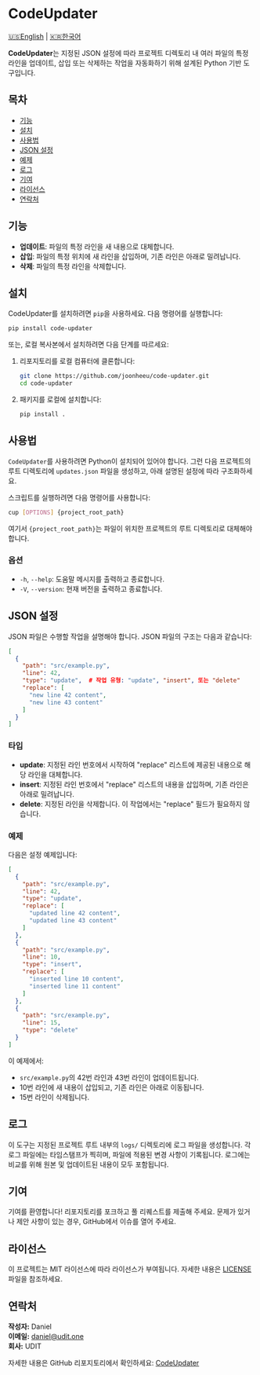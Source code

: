 # CodeUpdater

[🇺🇸English](README.md) | [🇰🇷한국어](README_ko.md)

**CodeUpdater**는 지정된 JSON 설정에 따라 프로젝트 디렉토리 내 여러 파일의 특정 라인을 업데이트, 삽입 또는 삭제하는 작업을 자동화하기 위해 설계된 Python 기반 도구입니다.

## 목차

- [기능](#기능)
- [설치](#설치)
- [사용법](#사용법)
- [JSON 설정](#json-설정)
- [예제](#예제)
- [로그](#로그)
- [기여](#기여)
- [라이선스](#라이선스)
- [연락처](#연락처)

## 기능

- **업데이트**: 파일의 특정 라인을 새 내용으로 대체합니다.
- **삽입**: 파일의 특정 위치에 새 라인을 삽입하며, 기존 라인은 아래로 밀려납니다.
- **삭제**: 파일의 특정 라인을 삭제합니다.

## 설치

CodeUpdater를 설치하려면 `pip`을 사용하세요. 다음 명령어를 실행합니다:

```bash
pip install code-updater
```

또는, 로컬 복사본에서 설치하려면 다음 단계를 따르세요:

1. 리포지토리를 로컬 컴퓨터에 클론합니다:

   ```bash
   git clone https://github.com/joonheeu/code-updater.git
   cd code-updater
   ```

2. 패키지를 로컬에 설치합니다:

   ```bash
   pip install .
   ```

## 사용법

`CodeUpdater`를 사용하려면 Python이 설치되어 있어야 합니다. 그런 다음 프로젝트의 루트 디렉토리에 `updates.json` 파일을 생성하고, 아래 설명된 설정에 따라 구조화하세요.

스크립트를 실행하려면 다음 명령어를 사용합니다:

```bash
cup [OPTIONS] {project_root_path}
```

여기서 `{project_root_path}`는 파일이 위치한 프로젝트의 루트 디렉토리로 대체해야 합니다.

### 옵션

- `-h`, `--help`: 도움말 메시지를 출력하고 종료합니다.
- `-V`, `--version`: 현재 버전을 출력하고 종료합니다.

## JSON 설정

JSON 파일은 수행할 작업을 설명해야 합니다. JSON 파일의 구조는 다음과 같습니다:

```json
[
  {
    "path": "src/example.py",
    "line": 42,
    "type": "update",  # 작업 유형: "update", "insert", 또는 "delete"
    "replace": [
      "new line 42 content",
      "new line 43 content"
    ]
  }
]
```

### 타입

- **update**: 지정된 라인 번호에서 시작하여 "replace" 리스트에 제공된 내용으로 해당 라인을 대체합니다.
- **insert**: 지정된 라인 번호에서 "replace" 리스트의 내용을 삽입하며, 기존 라인은 아래로 밀려납니다.
- **delete**: 지정된 라인을 삭제합니다. 이 작업에서는 "replace" 필드가 필요하지 않습니다.

### 예제

다음은 설정 예제입니다:

```json
[
  {
    "path": "src/example.py",
    "line": 42,
    "type": "update",
    "replace": [
      "updated line 42 content",
      "updated line 43 content"
    ]
  },
  {
    "path": "src/example.py",
    "line": 10,
    "type": "insert",
    "replace": [
      "inserted line 10 content",
      "inserted line 11 content"
    ]
  },
  {
    "path": "src/example.py",
    "line": 15,
    "type": "delete"
  }
]
```

이 예제에서:
- `src/example.py`의 42번 라인과 43번 라인이 업데이트됩니다.
- 10번 라인에 새 내용이 삽입되고, 기존 라인은 아래로 이동됩니다.
- 15번 라인이 삭제됩니다.

## 로그

이 도구는 지정된 프로젝트 루트 내부의 `logs/` 디렉토리에 로그 파일을 생성합니다. 각 로그 파일에는 타임스탬프가 찍히며, 파일에 적용된 변경 사항이 기록됩니다. 로그에는 비교를 위해 원본 및 업데이트된 내용이 모두 포함됩니다.

## 기여

기여를 환영합니다! 리포지토리를 포크하고 풀 리퀘스트를 제출해 주세요. 문제가 있거나 제안 사항이 있는 경우, GitHub에서 이슈를 열어 주세요.

## 라이선스

이 프로젝트는 MIT 라이선스에 따라 라이선스가 부여됩니다. 자세한 내용은 [LICENSE](LICENSE) 파일을 참조하세요.

## 연락처

**작성자:** Daniel  
**이메일:** [daniel@udit.one](mailto:daniel@udit.one)  
**회사:** UDIT

자세한 내용은 GitHub 리포지토리에서 확인하세요: [CodeUpdater](https://github.com/joonheeu/code-updater)
